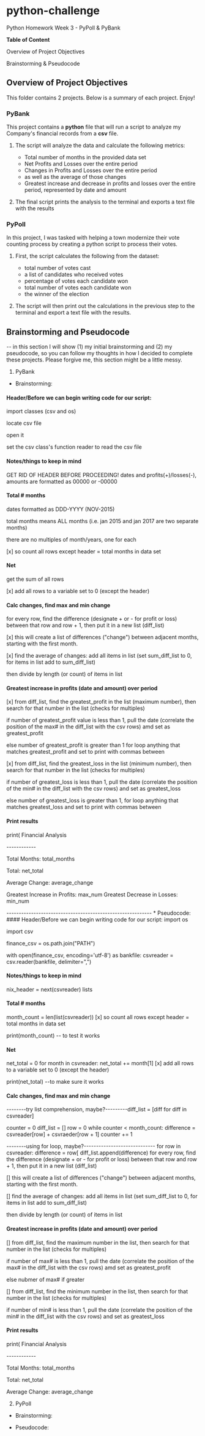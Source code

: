 # python-challenge
Python Homework Week 3 - PyPoll &amp; PyBank

**Table of Content**<p>
Overview of Project Objectives<p>
Brainstorming & Pseudocode
<p><p>
 
## Overview of Project Objectives

This folder contains 2 projects. Below is a summary of each project. Enjoy!

### PyBank 
This project contains a __python__ file that will run a script to analyze my Company's financial records from a **csv** file. 

1. The script will analyze the data and calculate the following metrics: 
   * Total number of months in the provided data set
   * Net Profits and Losses over the entire period
   * Changes in Profits and Losses over the entire period
    * as well as the average of those changes
   * Greatest increase and decrease in profits and losses over the entire period, represented by date and amount
  
2. The final script prints the analysis to the terminal and exports a text file with the results

### PyPoll
In this project, I was tasked with helping a town modernize their vote counting process by creating a python script to process their votes.

1. First, the script calculates the following from the dataset:
   * total number of votes cast
    * a list of candidates who received votes
   * percentage of votes each candidate won
   * total number of votes each candidate won
   * the winner of the election

2. The script will then print out the calculations in the previous step to the terminal and export a text file with the results.

## Brainstorming and Pseudocode
-- in this section I will show (1) my initial brainstorming and (2) my pseudocode, so you can follow my thoughts in how I decided to complete these projects. Please forgive me, this section might be a little messy.

1. PyBank
  * Brainstorming:
#### Header/Before we can begin writing code for our script:
  import classes (csv and os)<p>
  locate csv file<p>
  open it <p>
  set the csv class's function reader to read the csv file<p>
  
#### Notes/things to keep in mind
  GET RID OF HEADER BEFORE PROCEEDING!
  dates and profits(+)/losses(-), amounts are formatted as 00000 or -00000
    
#### Total # months
  dates formatted as DDD-YYYY (NOV-2015)<p>
  total months means ALL months (i.e. jan 2015 and jan 2017 are two separate months)<p>
  there are no multiples of month/years, one for each<p>
  [x] so count all rows except header = total months in data set<p>
    
#### Net
  get the sum of all rows<p>
  [x] add all rows to a variable set to 0 (except the header)<p>
    
#### Calc changes, find max and min change
  for every row, find the difference (designate + or - for profit or loss) between that row and row + 1, then put it in a new list (diff_list)<p>
  [x] this will create a list of differences ("change") between adjacent months, starting with the first month.<p>
  [x] find the average of changes: add all items in list (set sum_diff_list to 0, for items in list add to sum_diff_list)<p> 
    then divide by length (or count) of items in list<p>
    
#### Greatest increase in profits (date and amount) over period
   [x] from diff_list, find the greatest_profit in the list (maximum number), then search for that number in the list (checks for multiples)<p>
    if number of greatest_profit value is less than 1, pull the date (correlate the position of the max# in the diff_list with the csv rows) amd set as greatest_profit<p>
    else number of greatest_profit is greater than 1 for loop anything that matches greatest_profit and set to print with commas between<p>
   [x] from diff_list, find the greatest_loss in the list (minimum number), then search for that number in the list (checks for multiples)<p>
    if number of greatest_loss is less than 1, pull the date (correlate the position of the min# in the diff_list with the csv rows) and set as greatest_loss<p>
    else number of greatest_loss is greater than 1, for loop anything that matches greatest_loss and set to print with commas between
    
#### Print results
 print( Financial Analysis<p>
 ------------<p>
 Total Months: total_months<p>
 Total: net_total<p>
 Average Change: average_change<p>
 Greatest Increase in Profits: max_num
 Greatest Decrease in Losses: min_num
 <p>
-----------------------------------------------------------
  * Pseudocode: 
#### Header/Before we can begin writing code for our script:
import os <p>
import csv <p>
finance_csv = os.path.join("PATH") <p>
with open(finance_csv, encoding='utf-8') as bankfile:
csvreader = csv.reader(bankfile, delimiter=",")

#### Notes/things to keep in mind
 nix_header = next(csvreader)
 lists
  
#### Total # months
 month_count = len(list(csvreader))
 [x] so count all rows except header = total months in data set<p>
 
 print(month_count) -- to test it works
    
#### Net
net_total = 0
for month in csvreader:
  net_total += month[1]
[x] add all rows to a variable set to 0 (except the header)<p>

print(net_total) --to make sure it works

#### Calc changes, find max and min change
--------try list comprehension, maybe?---------diff_list = [diff for diff in csvreader]

counter = 0
diff_list = []
row = 0
while counter < month_count:
 difference = csvreader[row] + csvraeder[row + 1]
 counter += 1

--------using for loop, maybe?-----------------------------
for row in csvreader:
  difference = row[
  diff_list.append(difference)
  for every row, find the difference (designate + or - for profit or loss) between that row and row + 1, then put it in a new list (diff_list)<p>
  [] this will create a list of differences ("change") between adjacent months, starting with the first month.<p>
  [] find the average of changes: add all items in list (set sum_diff_list to 0, for items in list add to sum_diff_list)<p> 
    then divide by length (or count) of items in list<p>
    
#### Greatest increase in profits (date and amount) over period
   [] from diff_list, find the maximum number in the list, then search for that number in the list (checks for multiples)<p>
    if number of max# is less than 1, pull the date (correlate the position of the max# in the diff_list with the csv rows) amd set as greatest_profit<p>
    else nubmer of max# if greater<p>
   [] from diff_list, find the minimum number in the list, then search for that number in the list (checks for multiples)<p>
    if number of min# is less than 1, pull the date (correlate the position of the min# in the diff_list with the csv rows) and set as greatest_loss<p>
    
#### Print results
 print( Financial Analysis<p>
 ------------<p>
 Total Months: total_months<p>
 Total: net_total<p>
 Average Change: average_change<p>
 <p>

2. PyPoll
  * Brainstorming:
 
  * Pseudocode:
